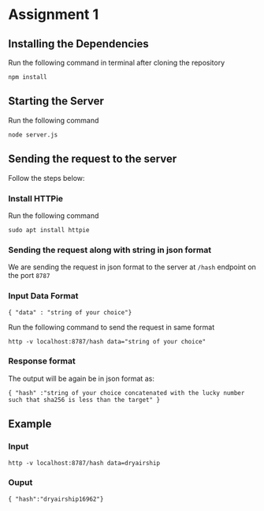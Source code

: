# Assignment 1

## Installing the Dependencies

Run the following command in terminal after cloning the repository

```
npm install
```

## Starting the Server

Run the following command

```
node server.js
```

## Sending the request to the server

Follow the steps below:

### Install HTTPie

Run the following command

```
sudo apt install httpie
```

### Sending the request along with string in json format

We are sending the request in json format to the server at `/hash` endpoint on the port `8787`

### Input Data Format

```
{ "data" : "string of your choice"}
```

Run the following command to send the request in same format

```
http -v localhost:8787/hash data="string of your choice"
```

### Response format

The output will be again be in json format as:

```
{ "hash" :"string of your choice concatenated with the lucky number such that sha256 is less than the target" }
```

## Example

### Input

```
http -v localhost:8787/hash data=dryairship
```

### Ouput

```
{ "hash":"dryairship16962"}
```
